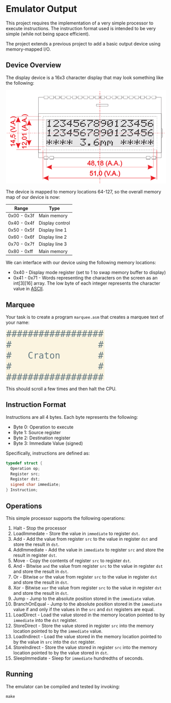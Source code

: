 Emulator Output
===============

This project requires the implementation of a very simple processor to execute instructions. The instruction format used is intended to be very simple (while not being space efficient).

The project extends a previous project to add a basic output device using memory-mapped I/O.

Device Overview
---------------

The display device is a 16x3 character display that may look something like the following:

![Display device](media/display.png)

The device is mapped to memory locations 64-127, so the overall memory map of our device is now:

| Range       | Type            |
| ----------- | --------------- |
| 0x00 - 0x3f | Main memory     |
| 0x40 - 0x4f | Display control |
| 0x50 - 0x5f | Display line 1  |
| 0x60 - 0x6f | Display line 2  |
| 0x70 - 0x7f | Display line 3  |
| 0x80 - 0xff | Main memory     |

We can interface with our device using the following memory locations:

- 0x40 - Display mode register (set to 1 to swap memory buffer to display)
- 0x41 - 0x71 - Words representing the characters on the screen as an int[3][16] array. The low byte of each integer represents the character value in [ASCII](https://en.wikipedia.org/wiki/ASCII#Printable_characters).

Marquee
-------

Your task is to create a program `marquee.asm` that creates a marquee text of your name:

![output](media/output.gif)

This should scroll a few times and then halt the CPU.

Instruction Format
------------------

Instructions are all 4 bytes. Each byte represents the following:

- Byte 0: Operation to execute
- Byte 1: Source register
- Byte 2: Destination register
- Byte 3: Immediate Value (signed)

Specifically, instructions are defined as:

```c
typedef struct {
  Operation op;
  Register src;
  Register dst;
  signed char immediate;
} Instruction;
```

Operations
----------

This simple processor supports the following operations:

1. Halt - Stop the processor
2. LoadImmedate - Store the value in `immediate` to register `dst`.
3. Add - Add the value from register `src` to the value in register `dst` and store the result in `dst`.
4. AddImmediate - Add the value in `immediate` to register `src` and store the result in register `dst`.
5. Move - Copy the contents of register `src` to register `dst`.
6. And - Bitwise `and` the value from register `src` to the value in register `dst` and store the result in `dst`.
7. Or - Bitwise `or` the value from register `src` to the value in register `dst` and store the result in `dst`.
8. Xor - Bitwise `xor` the value from register `src` to the value in register `dst` and store the result in `dst`.
9. Jump - Jump to the absolute position stored in the `immediate` value.
10. BranchOnEqual - Jump to the absolute position stored in the `immediate` value if and only if the values in the `src` and `dst` registers are equal.
11. LoadDirect - Load the value stored in the memory location pointed to by `immediate` into the `dst` register.
12. StoreDirect - Store the value stored in register `src` into the memory location pointed to by the `immediate` value.
13. LoadIndirect - Load the value stored in the memory location pointed to by the value in `src` into the `dst` register.
14. StoreIndirect - Store the value stored in register `src` into the memory location pointed to by the value stored in `dst`.
15. SleepImmediate - Sleep for `immediate` hundredths of seconds.

Running
-------

The emulator can be compiled and tested by invoking:

```
make
```
